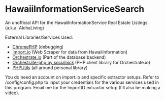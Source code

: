 # HawaiiInformationServiceSearch
An unofficial API for the HawaiiInformationService Real Estate Listings (a.k.a. AlohaLiving)

External Libraries/Services Used:

- [ChromePHP](https://github.com/ccampbell/chromephp) (debugging)
- [Import.io](https://www.import.io) (Web Scraper for data from HawaiiInformation)
- [Orchestrate.io](https://orchestrate.io) (Part of the database backend)
- [Orchestrate-php by socialnick](https://github.com/SocalNick/orchestrate-php-client) (PHP client library for Orchestrate.io)
- [PHPUtils](https://github.com/gknova61/PHPUtils) (all around personal library)

You do need an account on import.io and specific extractor setups. Refer to /config/config.php to input your credentials for the various services used in this program. Email me for the ImportIO extractor setup (I'll also be making a video).
